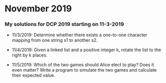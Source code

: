 # November 2019
### My solutions for DCP 2019 starting on 11-3-2019

- 11/3/2019: Determine whether there exists a one-to-one character mapping
from one string s1 to another s2.

- 11/4/2019: Given a linked list and a positive integer k,
rotate the list to the right by k places.

- 11/5/2019: Which of the two games should Alice elect to play? Does it even matter?
Write a program to simulate the two games and calculate their expected value.
